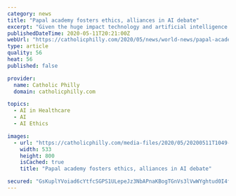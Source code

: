 ```yaml
---
category: news
title: "Papal academy fosters ethics, alliances in AI debate"
excerpt: "Given the huge impact technology and artificial intelligence will have on humanity and the environment, the Pontifical Academy for Life is encouraging more ethical and moral reflection in the multidisciplinary field."
publishedDateTime: 2020-05-11T20:21:00Z
webUrl: "https://catholicphilly.com/2020/05/news/world-news/papal-academy-fosters-ethics-alliances-in-ai-debate/"
type: article
quality: 56
heat: 56
published: false

provider:
  name: Catholic Philly
  domain: catholicphilly.com

topics:
  - AI in Healthcare
  - AI
  - AI Ethics

images:
  - url: "https://catholicphilly.com/media-files/2020/05/20200511T1049-681-CNS-VATICAN-AI-NATURE_800.jpg"
    width: 533
    height: 800
    isCached: true
    title: "Papal academy fosters ethics, alliances in AI debate"

secured: "GsKuplYVoiad6cYtfcSGPS1ULepeJz3NbAPnaKBogTGnVs3lVwWYghtud0I4fJMEo9SbJPGxECvDP2sgruIPXfnzcMDG/d+iGAiQyGeCpkIg9ftsWNLyqDfzF6F7tG1xutM9h2TNhrgciZ8NjGugKnqaOm0IEWO0lVGfTUsuRnWYBoEXUhro/KzVEvJALD5yl88pihl9VjSDuO/vuZYar9MqvPfxTE+ykVw8BwzVyxFzn5tgKGtYfLx5SfgGT6e4t49vs3UIlUAoliLv15QFSFvcpF8VY+lHq7HDgsyZkURc4Wn71xGIhAzBEwiw4wH7ArWi3Yry71QkW7bZew0Gx7tdgHvoPOCyQhbXodItmal8AE7UQTWHOze3JJPtIkiLfGbIn6cL0MAQ/M+NpZTTl2bByGVVTkXHOFGnRNxeFw3UUovuJT8aUn732cbiDJ5GgEtoIr4Ip52+G4W0PUZHpj6Ymg9CU3jUc21+5Gkwi5o=;V17gi1yK+HKI0MoR3pxHvw=="
---
```


